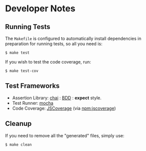 Developer Notes
===============

## Running Tests

The `Makefile` is configured to automatically install dependencies in preparation
for running tests, so all you need is:

    $ make test

If you wish to test the code coverage, run:

    $ make test-cov


## Test Frameworks

 * Assertion Library: [chai](http://chaijs.com/) : [BDD](http://chaijs.com/api/bdd/) : **expect** style.
 * Test Runner: [mocha](http://visionmedia.github.io/mocha/)
 * Code Coverage: [JSCoverage](http://siliconforks.com/jscoverage/) (via [npm:jscoverage](https://npmjs.org/package/jscoverage))


## Cleanup

If you need to remove all the "generated" files, simply use:

    $ make clean
